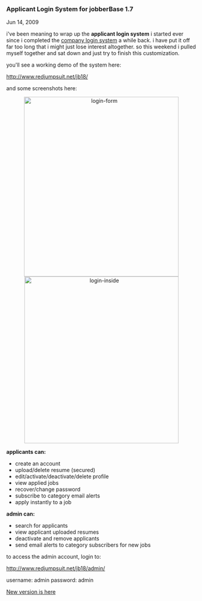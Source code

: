 ### Applicant Login System for jobberBase 1.7

Jun 14, 2009

i've been meaning to wrap up the __applicant login system__ i started ever since i completed the <a href="http://www.redjumpsuit.net/2009/04/27/company-login/" target="_blank">company login system</a> a while back. i have put it off far too long that i might just lose interest altogether. so this weekend i pulled myself together and sat down and just try to finish this customization.

you'll see a working demo of the system here:

<a href="http://www.redjumpsuit.net/jb18/" target="_blank">http://www.redjumpsuit.net/jb18/</a>

and some screenshots here:

<div align="center"><img alt="login-form" height="475" src="http://www.redjumpsuit.net/wp-content/uploads/2009/06/login-form.png" title="Applicant Login" width="410"/></div>

  

<div align="center"><img alt="login-inside" height="441" src="http://www.redjumpsuit.net/wp-content/uploads/2009/06/login-inside.png" width="409"/></div>

__applicants can:__

*   create an account
*   upload/delete resume (secured)
*   edit/activate/deactivate/delete profile
*   view applied jobs
*   recover/change password
*   subscribe to category email alerts
*   apply instantly to a job

__admin can:__

*   search for applicants
*   view applicant uploaded resumes
*   deactivate and remove applicants
*   send email alerts to category subscribers for new jobs


to access the admin account, login to:

<a href="http://www.redjumpsuit.net/jb18/admin/" target="_blank">http://www.redjumpsuit.net/jb18/admin/</a>

username: admin
password: admin

[New version is here](http://www.redjumpsuit.net/2009/09/25/jobberbase-v18-w-applicant-login-system/)